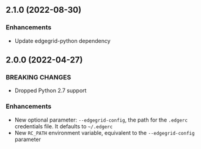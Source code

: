 
## 2.1.0 (2022-08-30)

### Enhancements

* Update edgegrid-python dependency

## 2.0.0 (2022-04-27)

### BREAKING CHANGES

* Dropped Python 2.7 support

### Enhancements

* New optional parameter: `--edgegrid-config`, the path for the `.edgerc` credentials file. It defaults to `~/.edgerc`
* New `RC_PATH` environment variable, equivalent to the `--edgegrid-config` parameter
